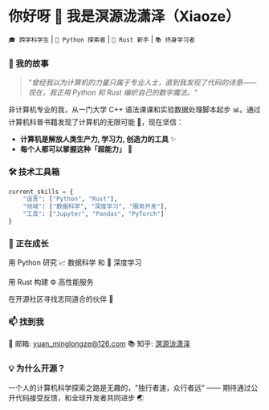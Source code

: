 # 你好呀 👋 我是溟源泷潇泽（Xiaoze）  

`🎓 跨学科学生` | `🐍 Python 探索者` | `🦀 Rust 新手` | `📚 终身学习者`  

### **🚀 我的故事**  
>  _"曾经我以为计算机的力量只属于专业人士，直到我发现了代码的诗意——现在，我正用 Python 和 Rust 编织自己的数字魔法。"_  

非计算机专业的我，从一门大学 C++ 语法课课和实验数据处理脚本起步 📊。通过计算机科普书籍发现了计算机的无限可能 🌌，现在坚信：  
- **计算机是解放人类生产力, 学习力, 创造力的工具** ✨  
- **每个人都可以掌握这种「超能力」** 🦸  

### **🛠️ 技术工具箱**  
```python
current_skills = {
    "语言": ["Python", "Rust"], 
    "领域": ["数据科学", "深度学习", "服务开发"],
    "工具": ["Jupyter", "Pandas", "PyTorch"]
}
```
### 🌱 正在成长
用 Python 研究 📈 数据科学 和 🤖 深度学习 

用 Rust 构建 ⚙️ 高性能服务

在开源社区寻找志同道合的伙伴 👥

### 📫 找到我
📧 邮箱: yuan_minglongze@126.com
📚 知乎: [溟源泷潇泽](https://www.zhihu.com/people/14-51-26-7-37)

### 💡 为什么开源？
一个人的计算机科学探索之路是无趣的，"独行者速，众行者远" —— 期待通过公开代码接受反馈，和全球开发者共同进步 🌏


<!--
**yuan-minglongze/yuan-minglongze** is a ✨ _special_ ✨ repository because its `README.md` (this file) appears on your GitHub profile.

Here are some ideas to get you started:

- 🔭 I’m currently working on ...
- 🌱 I’m currently learning ...
- 👯 I’m looking to collaborate on ...
- 🤔 I’m looking for help with ...
- 💬 Ask me about ...
- 📫 How to reach me: ...
- 😄 Pronouns: ...
- ⚡ Fun fact: ...
-->
